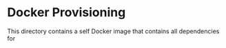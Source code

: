 Docker Provisioning
===================

This directory contains a self Docker image that contains all dependencies for 
